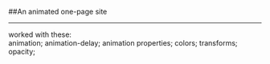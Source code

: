 ##An animated one-page site
<hr />
worked with these:
<br />
animation;
animation-delay;
animation properties;
colors;
transforms;
opacity;

